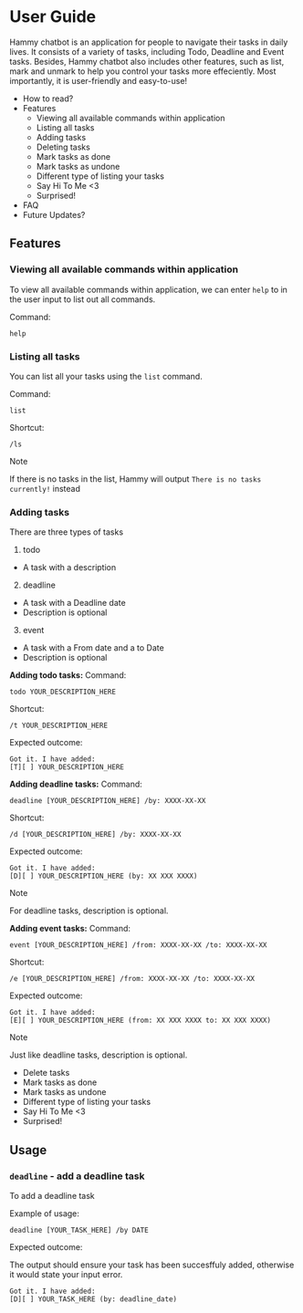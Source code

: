 # User Guide

Hammy chatbot is an application for people to navigate their tasks in daily lives. It consists of a variety of tasks, including Todo, Deadline and Event tasks. Besides, Hammy chatbot also includes other features, such as list, mark and unmark to help you control your tasks more effeciently. Most importantly, it is user-friendly and easy-to-use!

* How to read?
* Features
  * Viewing all available commands within application
  * Listing all tasks
  * Adding tasks
  * Deleting tasks
  * Mark tasks as done
  * Mark tasks as undone
  * Different type of listing your tasks
  * Say Hi To Me <3
  * Surprised!
* FAQ
* Future Updates?


## Features 

### Viewing all available commands within application
To view all available commands within application, we can enter `help` to in the user input to list out all commands.

Command:
```
help
```

### Listing all tasks
You can list all your tasks using the `list` command.

Command:
```
list
```

Shortcut:
```
/ls
```

> [!NOTE]
> If there is no tasks in the list, Hammy will output `There is no tasks currently!` instead

### Adding tasks
There are three types of tasks
1. todo
  * A task with a description
2. deadline
  * A task with a Deadline date
  * Description is optional
3. event
  * A task with a From date and a to Date
  * Description is optional

**Adding todo tasks:**
Command:
```
todo YOUR_DESCRIPTION_HERE
```

Shortcut:
```
/t YOUR_DESCRIPTION_HERE
```

Expected outcome:
```
Got it. I have added:
[T][ ] YOUR_DESCRIPTION_HERE
```

**Adding deadline tasks:**
Command:
```
deadline [YOUR_DESCRIPTION_HERE] /by: XXXX-XX-XX
```

Shortcut:
```
/d [YOUR_DESCRIPTION_HERE] /by: XXXX-XX-XX
```

Expected outcome:
```
Got it. I have added:
[D][ ] YOUR_DESCRIPTION_HERE (by: XX XXX XXXX)
```

> [!NOTE]
> For deadline tasks, description is optional.

**Adding event tasks:**
Command:
```
event [YOUR_DESCRIPTION_HERE] /from: XXXX-XX-XX /to: XXXX-XX-XX
```

Shortcut:
```
/e [YOUR_DESCRIPTION_HERE] /from: XXXX-XX-XX /to: XXXX-XX-XX
```

Expected outcome:
```
Got it. I have added:
[E][ ] YOUR_DESCRIPTION_HERE (from: XX XXX XXXX to: XX XXX XXXX)
```

> [!NOTE]
> Just like deadline tasks, description is optional.


  * Delete tasks
  * Mark tasks as done
  * Mark tasks as undone
  * Different type of listing your tasks
  * Say Hi To Me <3
  * Surprised!
## Usage

### `deadline` - add a deadline task

To add a deadline task

Example of usage: 

`deadline [YOUR_TASK_HERE] /by DATE`

Expected outcome:

The output should ensure your task has been succesffuly added, otherwise it would state your input error.

```
Got it. I have added:
[D][ ] YOUR_TASK_HERE (by: deadline_date)
```
